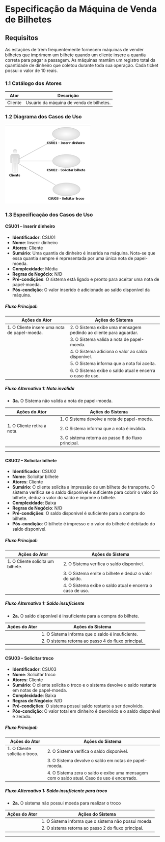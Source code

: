 # Especificação da Máquina de Venda de Bilhetes

## Requisitos

As estações de trem frequentemente fornecem máquinas de vender bilhetes que imprimem um bilhete quando um cliente insere a quantia correta para pagar a passagem. As máquinas mantêm um registro total da quantidade de dinheiro que coletou durante toda sua operação.
Cada ticket possui o valor de 10 reais.



### 1.1 Catálogo dos Atores

| Ator    | Descrição                         |
|---------|-----------------------------------|
| Cliente | Usuário da máquina de venda de bilhetes. |

### 1.2 Diagrama dos Casos de Uso

![image](https://github.com/gbschanz/ticket-machine-ajustado/blob/main/img/diagrama_casos_uso.png)


### 1.3 Especificação dos Casos de Uso

#### CSU01 – Inserir dinheiro

- **Identificador**: CSU01  
- **Nome**: Inserir dinheiro  
- **Atores**: Cliente  
- **Sumário**: Uma quantia de dinheiro é inserida na máquina. Nota-se que essa quantia sempre é representada por uma única nota de papel-moeda.
- **Complexidade**: Média  
- **Regras de Negócio**: N/D  
- **Pré-condições**: O sistema está ligado e pronto para aceitar uma nota de papel-moeda.
- **Pós-condição**: O valor inserido é adicionado ao saldo disponível da máquina.

##### Fluxo Principal:

| Ações do Ator                                | Ações do Sistema                                      |
|----------------------------------------------|------------------------------------------------------|
| 1. O Cliente insere uma nota de papel-moeda. | 2. O Sistema exibe uma mensagem pedindo ao cliente para aguardar. |
|                                              | 3. O Sistema valida a nota de papel-moeda.           |
|                                              | 4. O Sistema adiciona o valor ao saldo disponível.   |
|                                              | 5. O Sistema informa que a nota foi aceita.          |
|                                              | 6. O Sistema exibe o saldo atual e encerra o caso de uso. |

##### Fluxo Alternativo 1: Nota inválida

- **3a.** O Sistema não valida a nota de papel-moeda.

| Ações do Ator                           | Ações do Sistema                                      |
|-----------------------------------------|------------------------------------------------------|
|                                         | 1. O Sistema devolve a nota de papel-moeda.          |
| 1. O Cliente retira a nota.             | 2. O Sistema informa que a nota é inválida.          |
|                                         | 3. O sistema retorna ao passo 6 do fluxo principal.  |

---

#### CSU02 – Solicitar bilhete

- **Identificador**: CSU02  
- **Nome**: Solicitar bilhete  
- **Atores**: Cliente  
- **Sumário**: O cliente solicita a impressão de um bilhete de transporte. O sistema verifica se o saldo disponível é suficiente para cobrir o valor do bilhete, deduz o valor do saldo e imprime o bilhete.
- **Complexidade**: Baixa  
- **Regras de Negócio**: N/D  
- **Pré-condições**: O saldo disponível é suficiente para a compra do bilhete.
- **Pós-condição**: O bilhete é impresso e o valor do bilhete é debitado do saldo disponível.

##### Fluxo Principal:

| Ações do Ator                          | Ações do Sistema                                      |
|----------------------------------------|------------------------------------------------------|
| 1. O Cliente solicita um bilhete.      | 2. O Sistema verifica o saldo disponível.            |
|                                        | 3. O Sistema emite o bilhete e deduz o valor do saldo. |
|                                        | 4. O Sistema exibe o saldo atual e encerra o caso de uso. |

##### Fluxo Alternativo 1: Saldo insuficiente

- **2a.** O saldo disponível é insuficiente para a compra do bilhete.

| Ações do Ator                         | Ações do Sistema                                      |
|---------------------------------------|------------------------------------------------------|
|                                       | 1. O Sistema informa que o saldo é insuficiente.     |
|                                       | 2. O sistema retorna ao passo 4 do fluxo principal.  |

---

#### CSU03 – Solicitar troco

- **Identificador**: CSU03  
- **Nome**: Solicitar troco  
- **Atores**: Cliente  
- **Sumário**: O cliente solicita o troco e o sistema devolve o saldo restante em notas de papel-moeda.
- **Complexidade**: Baixa  
- **Regras de Negócio**: N/D  
- **Pré-condições**: O sistema possui saldo restante a ser devolvido.
- **Pós-condição**: O valor total em dinheiro é devolvido e o saldo disponível é zerado.

##### Fluxo Principal:

| Ações do Ator                          | Ações do Sistema                                      |
|----------------------------------------|------------------------------------------------------|
| 1. O Cliente solicita o troco.         | 2. O Sistema verifica o saldo disponível.            |
|                                        | 3. O Sistema devolve o saldo em notas de papel-moeda. |
|                                        | 4. O Sistema zera o saldo e exibe uma mensagem com o saldo atual. Caso de uso é encerrado. |

##### Fluxo Alternativo 1: Saldo insuficiente para troco

- **2a.** O sistema não possui moeda para realizar o troco

| Ações do Ator                         | Ações do Sistema                                      |
|---------------------------------------|------------------------------------------------------|
|                                       | 1. O Sistema informa que o sistema não possui moeda.     |
|                                       | 2. O sistema retorna ao passo 2 do fluxo principal.  |

---
